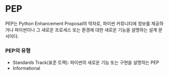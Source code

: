 # PEP 
PEP는 Python Enhancement Proposal의 약자로, 파이썬 커뮤니티에 정보를 제공하거나 파이썬이나 그 새로운 프로세스 또는 환경에 대한 새로운 기능을 설명하는 설계 문서이다. 
### PEP의 유형
- Standards Track(표준 트랙):  파이썬의 새로운 기능 또는 구현을 설명하는 PEP
- Informational 